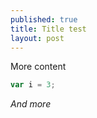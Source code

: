 ```yaml
---
published: true
title: Title test
layout: post
---
```

More content

```javascript
var i = 3;
```
*And more*